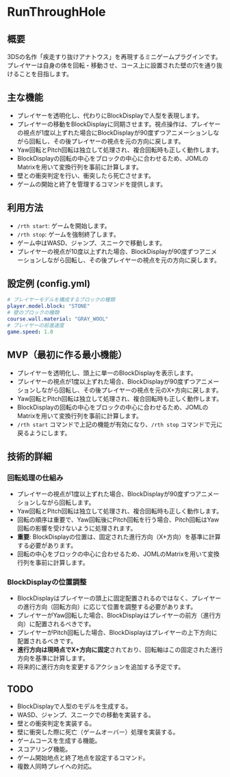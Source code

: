 # RunThroughHole

## 概要
3DSの名作「疾走すり抜けアナトウス」を再現するミニゲームプラグインです。
プレイヤーは自身の体を回転・移動させ、コース上に設置された壁の穴を通り抜けることを目指します。

## 主な機能
- プレイヤーを透明化し、代わりにBlockDisplayで人型を表現します。
- プレイヤーの移動をBlockDisplayに同期させます。視点操作は、プレイヤーの視点が1度以上ずれた場合にBlockDisplayが90度ずつアニメーションしながら回転し、その後プレイヤーの視点を元の方向に戻します。
- Yaw回転とPitch回転は独立して処理され、複合回転時も正しく動作します。
- BlockDisplayの回転の中心をブロックの中心に合わせるため、JOMLのMatrixを用いて変換行列を事前に計算します。
- 壁との衝突判定を行い、衝突したら死亡させます。
- ゲームの開始と終了を管理するコマンドを提供します。

## 利用方法
- `/rth start`: ゲームを開始します。
- `/rth stop`: ゲームを強制終了します。
- ゲーム中はWASD、ジャンプ、スニークで移動します。
- プレイヤーの視点が10度以上ずれた場合、BlockDisplayが90度ずつアニメーションしながら回転し、その後プレイヤーの視点を元の方向に戻します。

## 設定例 (config.yml)
```yaml
# プレイヤーモデルを構成するブロックの種類
player.model.block: "STONE"
# 壁のブロックの種類
course.wall.material: "GRAY_WOOL"
# プレイヤーの前進速度
game.speed: 1.0
```

## MVP（最初に作る最小機能）
- プレイヤーを透明化し、頭上に単一のBlockDisplayを表示します。
- プレイヤーの視点が1度以上ずれた場合、BlockDisplayが90度ずつアニメーションしながら回転し、その後プレイヤーの視点を元のX+方向に戻します。
- Yaw回転とPitch回転は独立して処理され、複合回転時も正しく動作します。
- BlockDisplayの回転の中心をブロックの中心に合わせるため、JOMLのMatrixを用いて変換行列を事前に計算します。
- `/rth start` コマンドで上記の機能が有効になり、`/rth stop` コマンドで元に戻るようにします。

## 技術的詳細
### 回転処理の仕組み
- プレイヤーの視点が1度以上ずれた場合、BlockDisplayが90度ずつアニメーションしながら回転します。
- Yaw回転とPitch回転は独立して処理され、複合回転時も正しく動作します。
- 回転の順序は重要で、Yaw回転後にPitch回転を行う場合、Pitch回転はYaw回転の影響を受けないように処理されます。
- **重要**: BlockDisplayの位置は、固定された進行方向（X+方向）を基準に計算する必要があります。
- 回転の中心をブロックの中心に合わせるため、JOMLのMatrixを用いて変換行列を事前に計算します。

### BlockDisplayの位置調整
- BlockDisplayはプレイヤーの頭上に固定配置されるのではなく、プレイヤーの進行方向（回転方向）に応じて位置を調整する必要があります。
- プレイヤーがYaw回転した場合、BlockDisplayはプレイヤーの前方（進行方向）に配置されるべきです。
- プレイヤーがPitch回転した場合、BlockDisplayはプレイヤーの上下方向に配置されるべきです。
- **進行方向は現時点でX+方向に固定**されており、回転軸はこの固定された進行方向を基準に計算します。
- 将来的に進行方向を変更するアクションを追加する予定です。

## TODO
- BlockDisplayで人型のモデルを生成する。
- WASD、ジャンプ、スニークでの移動を実装する。
- 壁との衝突判定を実装する。
- 壁に衝突した際に死亡（ゲームオーバー）処理を実装する。
- ゲームコースを生成する機能。
- スコアリング機能。
- ゲーム開始地点と終了地点を設定するコマンド。
- 複数人同時プレイへの対応。
